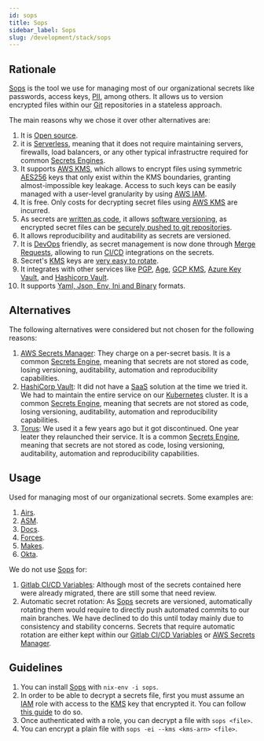 ```yaml
---
id: sops
title: Sops
sidebar_label: Sops
slug: /development/stack/sops
---
```


## Rationale

[Sops](https://github.com/mozilla/sops)
is the tool we use for managing most of our
organizational secrets like passwords,
access keys,
[PII](https://en.wikipedia.org/wiki/Personal_data),
among others.
It allows us to version
encrypted files within our
[Git](https://git-scm.com/) repositories
in a stateless approach.

The main reasons why we chose
it over other alternatives are:

1. It is [Open source](https://opensource.com/resources/what-open-source).
1. it is [Serverless](https://en.wikipedia.org/wiki/Serverless_computing),
    meaning that it does not require maintaining servers, firewalls,
    load balancers, or any other typical infrastructre required for
    common [Secrets Engines](https://www.vaultproject.io/docs/secrets).
1. It supports [AWS KMS](https://aws.amazon.com/kms/),
    which allows to encrypt files
    using symmetric
    [AES256](https://en.wikipedia.org/wiki/Advanced_Encryption_Standard)
    keys
    that only exist within the KMS boundaries,
    granting almost-impossible key leakage.
    Access to such keys can be easily managed
    with a user-level granularity
    by using [AWS IAM](https://aws.amazon.com/iam/).
1. It is free.
    Only costs for decrypting secret files
    using [AWS KMS](https://aws.amazon.com/kms/) are incurred.
1. As secrets are
    [written as code](https://hackernoon.com/everything-as-code-explained-0ibg32a3),
    it allows
    [software versioning](https://en.wikipedia.org/wiki/Software_versioning),
    as encrypted secret files can be
    [securely pushed to git repositories](https://gitlab.com/fluidattacks/product/-/blob/f0a6de7eee664aee9794d677083a19f45fff4ffb/makes/applications/makes/okta/src/terraform/data.yaml).
1. It allows reproducibility and auditability
    as secrets are versioned.
1. It is [DevOps](https://aws.amazon.com/devops/what-is-devops/) friendly,
    as secret management is now done through
    [Merge Requests](https://docs.gitlab.com/ee/user/project/merge_requests/),
    allowing to run
    [CI/CD](https://docs.gitlab.com/ee/ci/introduction/) integrations
    on the secrets.
1. Secret's [KMS](https://aws.amazon.com/kms/) keys
    are [very easy to rotate](https://github.com/mozilla/sops#key-rotation).
1. It integrates with other services like
    [PGP](https://github.com/mozilla/sops#test-with-the-dev-pgp-key),
    [Age](https://github.com/mozilla/sops#encrypting-using-age),
    [GCP KMS](https://github.com/mozilla/sops#encrypting-using-gcp-kms),
    [Azure Key Vault](https://github.com/mozilla/sops#encrypting-using-azure-key-vault),
    and [Hashicorp Vault](https://github.com/mozilla/sops#encrypting-using-hashicorp-vault).
1. It supports
    [Yaml, Json, Env, Ini and Binary](https://github.com/mozilla/sops/tree/2395f07610e45d507ec0d4b3ad48dbf502ed5bed#sops-secrets-operations)
    formats.

## Alternatives

The following alternatives were considered
but not chosen for the following reasons:

1. [AWS Secrets Manager](https://aws.amazon.com/secrets-manager/):
    They charge on a per-secret basis.
    It is a common
    [Secrets Engine](https://www.vaultproject.io/docs/secrets),
    meaning that secrets are not stored as code,
    losing versioning, auditability, automation
    and reproducibility capabilities.
1. [HashiCorp Vault](https://www.vaultproject.io/):
    It did not have a
    [SaaS](https://en.wikipedia.org/wiki/Software_as_a_service)
    solution at the time we tried it.
    We had to maintain the entire service on our
    [Kubernetes](https://kubernetes.io/) cluster.
    It is a common
    [Secrets Engine](https://www.vaultproject.io/docs/secrets),
    meaning that secrets are not stored as code,
    losing versioning, auditability, automation
    and reproducibility capabilities.
1. [Torus](https://www.torus.sh/):
    We used it a few years ago but it got discontinued.
    One year leater they relaunched their service.
    It is a common
    [Secrets Engine](https://www.vaultproject.io/docs/secrets),
    meaning that secrets are not stored as code,
    losing versioning, auditability, automation
    and reproducibility capabilities.

## Usage

Used for managing most of our organizational secrets.
Some examples are:

1. [Airs](https://gitlab.com/fluidattacks/product/-/blob/master/airs/deploy/secret-management/production.yaml).
1. [ASM](https://gitlab.com/fluidattacks/product/-/blob/f0a6de7eee664aee9794d677083a19f45fff4ffb/integrates/secrets-production.yaml).
1. [Docs](https://gitlab.com/fluidattacks/product/-/blob/master/docs/secrets/prod.yaml).
1. [Forces](https://gitlab.com/fluidattacks/product/-/blob/master/forces/secrets-prod.yaml).
1. [Makes](https://gitlab.com/fluidattacks/product/-/blob/master/makes/applications/makes/secrets/src/production.yaml).
1. [Okta](https://gitlab.com/fluidattacks/product/-/blob/f0a6de7eee664aee9794d677083a19f45fff4ffb/makes/applications/makes/okta/src/terraform/data.yaml).

We do not use [Sops](https://github.com/mozilla/sops) for:

1. [Gitlab CI/CD Variables](https://docs.gitlab.com/ee/ci/variables/):
    Although most of the secrets contained here were already migrated,
    there are still some that need review.
1. Automatic secret rotation:
    As [Sops](https://github.com/mozilla/sops) secrets are versioned,
    automatically rotating them would require
    to directly push automated commits to our main branches.
    We have declined to do this until today
    mainly due to consistency and stability concerns.
    Secrets that require automatic rotation
    are either kept within our
    [Gitlab CI/CD Variables](https://docs.gitlab.com/ee/ci/variables/)
    or
    [AWS Secrets Manager](https://aws.amazon.com/secrets-manager/).

## Guidelines

1. You can install
    [Sops](https://github.com/mozilla/sops) with `nix-env -i sops`.
1. In order to be able to decrypt a secrets file,
    first you must assume an [IAM](https://aws.amazon.com/iam/) role
    with access to the [KMS](https://aws.amazon.com/kms/) key
    that encrypted it.
    You can follow [this guide](/development/stack/aws#get-development-keys)
    to do so.
1. Once authenticated with a role,
    you can decrypt a file with `sops <file>`.
1. You can encrypt a plain file
    with `sops -ei --kms <kms-arn> <file>`.
